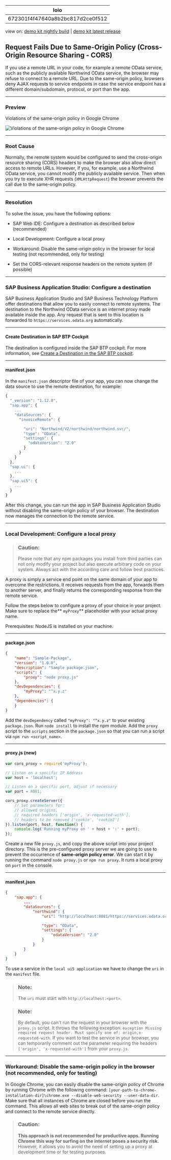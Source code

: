 <!-- copy672301f4f47640a8b2bc817d2ce0f512 -->

| loio |
| -----|
| 672301f4f47640a8b2bc817d2ce0f512 |

<div id="loio">

view on: [demo kit nightly build](https://openui5nightly.hana.ondemand.com/topic/672301f4f47640a8b2bc817d2ce0f512) | [demo kit latest release](https://sdk.openui5.org/topic/672301f4f47640a8b2bc817d2ce0f512)</div>

## Request Fails Due to Same-Origin Policy \(Cross-Origin Resource Sharing - CORS\)

If you use a remote URL in your code, for example a remote OData service, such as the publicly available Northwind OData service, the browser may refuse to connect to a remote URL. Due to the same-origin policy, browsers deny AJAX requests to service endpoints in case the service endpoint has a different domain/subdomain, protocol, or port than the app.

***

<a name="copy672301f4f47640a8b2bc817d2ce0f512__section_a3s_mvw_p1b"/>

### Preview

   
  
<a name="copy672301f4f47640a8b2bc817d2ce0f512__fig_jyf_f1k_c5"/>Violations of the same-origin policy in Google Chrome

 ![](images/loio2c36d72282e34903a97197783fe92122_HiRes.png "Violations of the same-origin policy in Google Chrome") 

***

<a name="copy672301f4f47640a8b2bc817d2ce0f512__section_q5w_mvw_p1b"/>

### Root Cause

Normally, the remote system would be configured to send the cross-origin resource sharing \(CORS\) headers to make the browser also allow direct access to remote URLs. However, if you, for example, use a Northwind OData service, you cannot modify the publicly available service. Then when you try to execute XHR requests \(`XMLHttpRequest`\) the browser prevents the call due to the same-origin policy.

***

<a name="copy672301f4f47640a8b2bc817d2ce0f512__section_v4n_mvw_p1b"/>

### Resolution

To solve the issue, you have the following options:

-   SAP Web IDE: Configure a destination as described below \(recommended\)

-   Local Development: Configure a local proxy

-   Workaround: Disable the same-origin policy in the browser for local testing \(not recommended, only for testing\)

-   Set the CORS-relevant response headers on the remote system \(if possible\)


***

<a name="copy672301f4f47640a8b2bc817d2ce0f512__UsingHelperService"/>

### SAP Business Application Studio: Configure a destination

SAP Business Application Studio and SAP Business Technology Platform offer destinations that allow you to easily connect to remote systems. The destination to the Northwind OData service is an internet proxy made available inside the app. Any request that is sent to this location is forwarded to `https://services.odata.org` automatically.

***

#### Create Destination in SAP BTP Cockpit

The destination is configured inside the SAP BTP cockpit. For more information, see [Create a Destination in the SAP BTP cockpit](https://developers.sap.com/tutorials/cp-cf-create-destination.html).

***

#### manifest.json

In the `manifest.json` descriptor file of your app, you can now change the data source to use the remote destination, for example:

```js
{
  "_version": "1.12.0",
  "sap.app": {
	...
	"dataSources": {
	  "invoiceRemote": {

		"uri": "Northwind/V2/northwind/northwind.svc/",
		"type": "OData",
		"settings": {
		  "odataVersion": "2.0"
		}
	  }
	}
  },
  "sap.ui": {
	...
  },
  "sap.ui5": {
	...
  }
}
```

After this change, you can run the app in SAP Business Application Studio without disabling the same-origin policy of your browser. The destination now manages the connection to the remote service.

***

<a name="copy672301f4f47640a8b2bc817d2ce0f512__CORSAnywhere"/>

### Local Development: Configure a local proxy

> ### Caution:  
> Please note that any npm packages you install from third parties can not only modify your project but also execute arbitrary code on your system. Always act with the according care and follow best practices.

A proxy is simply a service end point on the same domain of your app to overcome the restrictions. It receives requests from the app, forwards them to another server, and finally returns the corresponding response from the remote service.

Follow the steps below to configure a proxy of your choice in your project. Make sure to replace the** `myProxy`** placeholder with your actual proxy name.

Prerequisites: NodeJS is installed on your machine.

***

#### package.json

```json
{
	"name": "Sample-Package",
	"version": "1.0.0",
	"description": "Sample package.json",
	"scripts": {
		"proxy": "node proxy.js"
	},
	"devDependencies": {
		"myProxy": "^x.y.z"
	},
	"dependencies": {
	}
}
```

Add the `devDependency` called `"myProxy": "^x.y.z"` to your existing `package.json`. Run `node install` to install the npm module. Add the `proxy` script to the `scripts` section in the `package.json` so that you can run a script via `npm run <script_name>`.

***

#### proxy.js \(new\)

```js
var cors_proxy = require('myProxy');

// Listen on a specific IP Address
var host = 'localhost';

// Listen on a specific port, adjust if necessary
var port = 8081;

cors_proxy.createServer({
	// Set parameters for:
	// allowed origins,
	// required headers ['origin', 'x-requested-with'],
	// headers to be removed ['cookie', 'cookie2']
}).listen(port, host, function() {
	console.log('Running myProxy on ' + host + ':' + port);
});
```

Create a new file `proxy.js`, and copy the above script into your project directory. This is the pre-configured proxy server we are going to use to prevent the occurrence of **same-origin policy error**. We can start it by running the command `node proxy.js` or `npm run proxy`. It runs a local proxy on `port` in the console.

***

#### manifest.json

```json
{
	"sap.app": {
		...
		"dataSources": {
			"northwind": {
				"uri": "http://localhost:8081/https://services.odata.org/V2/Northwind/Northwind.svc/",

				"type": "OData",
				"settings": {
					"odataVersion": "2.0"
				}
			}
		}
	}
}
```

To use a service in the `local ui5 application` we have to change the `uri` in the `manifest` file.

> ### Note:  
> The `uri` must start with `http://localhost:<port>`.

> ### Note:  
> By default, you can't run the request in your browser with the `proxy.js` script. It throws the following exception: `exception Missing required request header. Must specify one of: origin,x-requested-with`. If you want to test the service in your browser, you can temporarily comment out the parameter requiring the headers `['origin', 'x-requested-with']` from your `proxy.js`.

***

<a name="copy672301f4f47640a8b2bc817d2ce0f512__DisablingSameOriginPolicy"/>

### Workaround: Disable the same-origin policy in the browser \(not recommended, only for testing\)

In Google Chrome, you can easily disable the same-origin policy of Chrome by running Chrome with the following command: `[your-path-to-chrome-installation-dir]\chrome.exe --disable-web-security --user-data-dir`. Make sure that all instances of Chrome are closed before you run the command. This allows all web sites to break out of the same-origin policy and connect to the remote service directly.

> ### Caution:  
> **This approach is not recommended for productive apps. Running Chrome this way for surfing on the internet poses a security risk.** However, it allows you to avoid the need of setting up a proxy at development time or for testing purposes.

